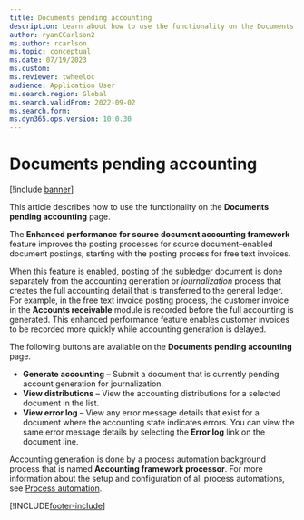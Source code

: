 ```yaml
---
title: Documents pending accounting
description: Learn about how to use the functionality on the Documents pending accounting page, which posts subledger documents when enabled.
author: ryanCCarlson2
ms.author: rcarlson
ms.topic: conceptual
ms.date: 07/19/2023
ms.custom:
ms.reviewer: twheeloc
audience: Application User
ms.search.region: Global
ms.search.validFrom: 2022-09-02
ms.search.form: 
ms.dyn365.ops.version: 10.0.30
---
```


# Documents pending accounting

[!include [banner](../includes/banner.md)]

This article describes how to use the functionality on the **Documents pending accounting** page.

The **Enhanced performance for source document accounting framework** feature improves the posting processes for source document–enabled document postings, starting with the posting process for free text invoices.

When this feature is enabled, posting of the subledger document is done separately from the accounting generation or *journalization* process that creates the full accounting detail that is transferred to the general ledger. For example, in the free text invoice posting process, the customer invoice in the **Accounts receivable** module is recorded before the full accounting is generated. This enhanced performance feature enables customer invoices to be recorded more quickly while accounting generation is delayed.

The following buttons are available on the **Documents pending accounting** page.

- **Generate accounting** – Submit a document that is currently pending account generation for journalization.
- **View distributions** – View the accounting distributions for a selected document in the list.
- **View error log** – View any error message details that exist for a document where the accounting state indicates errors. You can view the same error message details by selecting the **Error log** link on the document line.

Accounting generation is done by a process automation background process that is named **Accounting framework processor**. For more information about the setup and configuration of all process automations, see [Process automation](../../fin-ops-core/dev-itpro/sysadmin/process-automation.md).

[!INCLUDE[footer-include](../../includes/footer-banner.md)]
